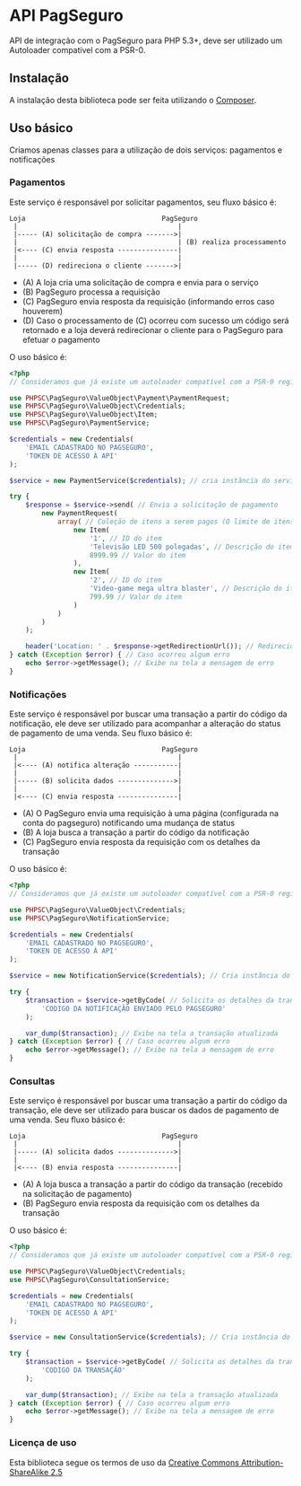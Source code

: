 API PagSeguro
=============

API de integração com o PagSeguro para PHP 5.3+, deve ser utilizado um Autoloader compatível com a PSR-0.

Instalação
----------

A instalação desta biblioteca pode ser feita utilizando o [Composer](https://packagist.org/packages/phpsc/pagseguro).

Uso básico
----------

Criamos apenas classes para a utilização de dois serviços: pagamentos e notificações

### Pagamentos

Este serviço é responsável por solicitar pagamentos, seu fluxo básico é:

    Loja                                  PagSeguro
     |                                        |
     |----- (A) solicitação de compra ------->|
     |                                        | (B) realiza processamento
     |<---- (C) envia resposta ---------------|
     |                                        |
     |----- (D) redireciona o cliente ------->|
     
* (A) A loja cria uma solicitação de compra e envia para o serviço
* (B) PagSeguro processa a requisição
* (C) PagSeguro envia resposta da requisição (informando erros caso houverem)
* (D) Caso o processamento de (C) ocorreu com sucesso um código será retornado e a loja deverá redirecionar o cliente para o PagSeguro para efetuar o pagamento

O uso básico é:

```php
<?php
// Consideramos que já existe um autoloader compatível com a PSR-0 registrado

use PHPSC\PagSeguro\ValueObject\Payment\PaymentRequest;
use PHPSC\PagSeguro\ValueObject\Credentials;
use PHPSC\PagSeguro\ValueObject\Item;
use PHPSC\PagSeguro\PaymentService;

$credentials = new Credentials(
    'EMAIL CADASTRADO NO PAGSEGURO',
    'TOKEN DE ACESSO À API'
);

$service = new PaymentService($credentials); // cria instância do serviço de pagamentos

try {
    $response = $service->send( // Envia a solicitação de pagamento
        new PaymentRequest(
            array( // Coleção de itens a serem pagos (O limite de itens é definido pelo webservice da Pagseguro)
                new Item(
                	'1', // ID do item
                	'Televisão LED 500 polegadas', // Descrição do item
                	8999.99 // Valor do item
            	),
            	new Item(
                	'2', // ID do item
                	'Video-game mega ultra blaster', // Descrição do item
                	799.99 // Valor do item
            	)
            )
        )
    );

    header('Location: ' . $response->getRedirectionUrl()); // Redireciona o usuário
} catch (Exception $error) { // Caso ocorreu algum erro
    echo $error->getMessage(); // Exibe na tela a mensagem de erro
}
```
### Notificações

Este serviço é responsável por buscar uma transação a partir do código da notificação, ele 
deve ser utilizado para acompanhar a alteração do status de pagamento de uma venda. Seu fluxo básico é:

    Loja                                  PagSeguro
     |                                        |
     |<---- (A) notifica alteração -----------|
     |                                        |
     |----- (B) solicita dados -------------->|
     |                                        |
     |<---- (C) envia resposta ---------------|
     
* (A) O PagSeguro envia uma requisição à uma página (configurada na conta do pagseguro) notificando uma mudança de status 
* (B) A loja busca a transação a partir do código da notificação
* (C) PagSeguro envia resposta da requisição com os detalhes da transação

O uso básico é:

```php
<?php
// Consideramos que já existe um autoloader compatível com a PSR-0 registrado

use PHPSC\PagSeguro\ValueObject\Credentials;
use PHPSC\PagSeguro\NotificationService;

$credentials = new Credentials(
    'EMAIL CADASTRADO NO PAGSEGURO',
    'TOKEN DE ACESSO À API'
);

$service = new NotificationService($credentials); // Cria instância do serviço

try {
    $transaction = $service->getByCode( // Solicita os detalhes da transação
    	'CODIGO DA NOTIFICAÇÃO ENVIADO PELO PAGSEGURO'
	);

    var_dump($transaction); // Exibe na tela a transação atualizada
} catch (Exception $error) { // Caso ocorreu algum erro
    echo $error->getMessage(); // Exibe na tela a mensagem de erro
}
```
### Consultas

Este serviço é responsável por buscar uma transação a partir do código da transação, ele 
deve ser utilizado para buscar os dados de pagamento de uma venda. Seu fluxo básico é:

    Loja                                  PagSeguro
     |                                        |
     |----- (A) solicita dados -------------->|
     |                                        |
     |<---- (B) envia resposta ---------------|
     
* (A) A loja busca a transação a partir do código da transação (recebido na solicitação de pagamento)
* (B) PagSeguro envia resposta da requisição com os detalhes da transação

O uso básico é:

```php
<?php
// Consideramos que já existe um autoloader compatível com a PSR-0 registrado

use PHPSC\PagSeguro\ValueObject\Credentials;
use PHPSC\PagSeguro\ConsultationService;

$credentials = new Credentials(
    'EMAIL CADASTRADO NO PAGSEGURO',
    'TOKEN DE ACESSO À API'
);

$service = new ConsultationService($credentials); // Cria instância do serviço

try {
    $transaction = $service->getByCode( // Solicita os detalhes da transação
        'CODIGO DA TRANSAÇÃO'
    );

    var_dump($transaction); // Exibe na tela a transação atualizada
} catch (Exception $error) { // Caso ocorreu algum erro
    echo $error->getMessage(); // Exibe na tela a mensagem de erro
}
```

### Licença de uso

Esta biblioteca segue os termos de uso da [Creative Commons Attribution-ShareAlike 2.5](http://creativecommons.org/licenses/by-sa/2.5)
